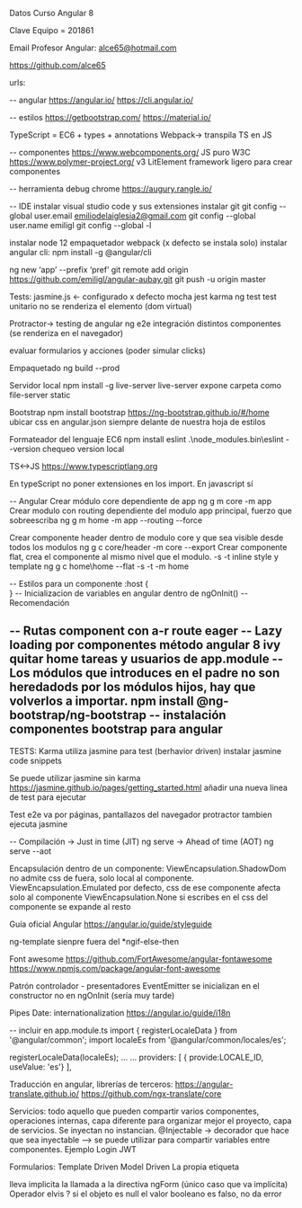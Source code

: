 Datos Curso Angular 8

Clave Equipo = 201861

Email Profesor Angular: alce65@hotmail.com

https://github.com/alce65


urls:

-- angular
https://angular.io/
https://cli.angular.io/

-- estilos
https://getbootstrap.com/
https://material.io/


TypeScript = EC6 + types + annotations
Webpack-> transpila TS en JS


-- componentes
https://www.webcomponents.org/ JS puro W3C
https://www.polymer-project.org/ v3 LitElement framework ligero para crear componentes


-- herramienta debug chrome
https://augury.rangle.io/


-- IDE 
instalar visual studio code y sus extensiones
instalar git
git config  --global user.email emiliodelaiglesia2@gmail.com
git config  --global user.name emiligl
git config  --global -l


instalar node 12
empaquetador webpack (x defecto se instala solo)
instalar angular cli: npm install -g @angular/cli


ng new ‘app’ --prefix ‘pref’
git remote add origin https://github.com/emiligl/angular-aubay.git
git push -u origin master


Tests:
jasmine.js <- configurado x defecto
mocha
jest
karma
ng test  test unitario no se renderiza el elemento (dom virtual)


Protractor-> testing de angular
ng e2e integración distintos componentes (se renderiza en el navegador)


evaluar formularios y acciones (poder simular clicks)


Empaquetado
ng build --prod


Servidor local 
npm install -g live-server
live-server expone carpeta como file-server static


Bootstrap
npm install bootstrap
https://ng-bootstrap.github.io/#/home
ubicar css en angular.json siempre delante de nuestra hoja de estilos


Formateador del lenguaje EC6
npm install eslint
.\node_modules\.bin\eslint --version chequeo version local

TS<->JS
https://www.typescriptlang.org

En typeScript no poner extensiones en los import. En javascript sí

-- Angular
Crear módulo core dependiente de app
 ng g m core -m app
Crear modulo con routing dependiente del modulo app principal, fuerzo que sobreescriba
 ng g m home -m app --routing --force

Crear componente header dentro de modulo core y que sea visible desde todos los modulos
 ng g c core/header -m core --export
Crear componente flat, crea el componente al mismo nivel que el modulo. -s -t inline style y template
 ng g c home\home --flat -s -t -m home 

-- Estilos para un componente
:host {    
}
-- Inicializacion de variables en angular dentro de ngOnInit() -- Recomendación

-- Rutas component con a-r route eager
-- Lazy loading por componentes método angular 8 ivy
 quitar home tareas y usuarios de app.module
-- Los módulos que introduces en el padre no son heredadods por los módulos hijos, hay que volverlos a importar.
npm install @ng-bootstrap/ng-bootstrap -- instalación componentes bootstrap para angular
--
TESTS:
Karma utiliza jasmine para test (berhavior driven)
 instalar jasmine code snippets

Se puede utilizar jasmine sin karma
https://jasmine.github.io/pages/getting_started.html
añadir una nueva linea de test para ejecutar 

Test e2e va por páginas, pantallazos del navegador
protractor tambien ejecuta jasmine

-- Compilación 
    -> Just in time (JIT)  ng serve
    -> Ahead of time (AOT) ng serve --aot

Encapsulación dentro de un componente: 
ViewEncapsulation.ShadowDom no admite css de fuera, solo local al componente.
ViewEncapsulation.Emulated por defecto, css de ese componente afecta solo al componente
ViewEncapsulation.None si escribes en el css del componente se expande al resto

Guía oficial Angular
https://angular.io/guide/styleguide

ng-template sienpre fuera del *ngif-else-then

Font awesome
https://github.com/FortAwesome/angular-fontawesome
https://www.npmjs.com/package/angular-font-awesome

Patrón controlador - presentadores
EventEmitter se inicializan en el constructor no en ngOnInit (sería muy tarde)

Pipes
Date: internationalization
https://angular.io/guide/i18n

-- incluir en app.module.ts
import { registerLocaleData } from '@angular/common';
import localeEs from '@angular/common/locales/es';

registerLocaleData(localeEs);
...
...
providers: [
    { provide:LOCALE_ID, useValue: 'es'}
],


Traducción en angular, librerías de terceros:
https://angular-translate.github.io/
https://github.com/ngx-translate/core

Servicios: todo aquello que pueden compartir varios componentes, operaciones internas, capa diferente para organizar mejor el proyecto, capa de servicios. Se inyectan no instancian.
@Injectable -> decorador que hace que sea inyectable
--> se puede utilizar para compartir variables entre componentes. Ejemplo Login JWT

Formularios:
Template Driven
Model Driven
La propia etiqueta <form> lleva implicita la llamada a la directiva ngForm (único caso que va implícita)
Operador elvis ? si el objeto es null el valor booleano es falso, no da error
